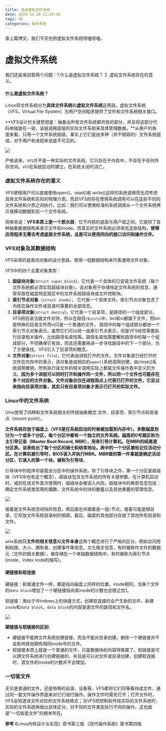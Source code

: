 ```yaml
---
title: 浅谈虚拟文件系统
date: 2020-11-20 11:29:42
tags: OS
categories: 操作系统
---
```


承上篇博文，我们今天也把虚拟文件系统唠嗑唠嗑。

<!--more-->

# 虚拟文件系统

我们还是来回答两个问题：1.什么是虚拟文件系统？ 2. 虚拟文件系统存在的意义。

#### 什么是虚拟文件系统？

Linux将文件系统分为**具体文件系统**和**虚拟文件系统**这两层。虚拟文件系统（VFS，Virtual File System）为用户空间程序提供了文件和文件系统相关接口。

**VFS设计的关键思想是：抽象出所有文件系统都共有的部分，并且将这部分代码单独放在一层，该层调用底层的实际文件系统来具体管理数据。**从用户的角度来看，只用一个文件系统层级，事实上它们是由多种（并不相容的）文件系统组成，对于用户和进程来说是不可见的。

![](https://wooyooyoo-photo.oss-cn-hangzhou.aliyuncs.com/blog/2020/11/%E6%96%87%E4%BB%B6%E7%B3%BB%E7%BB%9F.png)

严格说来，`VFS`并不是一种实际的文件系统。它只存在于内存中，不存在于任何外存空间。`VFS`在系统启动时建立，在系统关闭时消亡。

### 虚拟文件系统存在的意义

VFS使得用户可以直接使用open()，read()和 write()这样的系统调用而无须考虑具体文件系统和实际的物理介质。而且VFS的存在使得系统调用可以在这些不同的文件系统和介质之间执行，比如：我们可以使用标准的系统调用从一个文件系统拷贝或移动数据到另一个文件系统。

简单来说：**VFS本质上是一个胶水层**，位于内核的底层与用户层之间。它提供了各种抽象数据结构来表示文件和inode。而真实的文件系统必须填充这些结构，**使得应用程序无需去考虑底层文件系统，总是可以使用同向的接口访问和操作文件。**



### VFS对象及其数据结构

VFS采用的是面向对象的设计思路，使用一组数据结构来代表通用文件对象。

VFS中的四个主要对象类型：

1. **超级块对象**(`struct super_block`)，它代表一个具体的已安装文件系统（每个文件系统都必须实现超级块对象）。该对象用于存储特定文件系统的信息，通常存放在磁盘特定扇区中的文件系统超级块或文件控制块。
2. **索引节点对象**（`struct inode`）， 它代表一个具体文件。索引节点对象包含了内核在操作文件或目录时需要的全部信息。
3. **目录项对象**(`struct dentry`)，它代表一个目录项，是路径的一个组成部分。VFS把目录当做文件对待，所以在路径`/bin/vi`中，bin和vi都属于文件，而bin是特殊的目录文件而vi只是一个普通的文件， 路径中的每个组成部分都由一个索引节点对象表示。虽然它们可以统一由索引节点表示，但是VFS经常需要执行目录相关操作，比如路径名查找等。路径名查找需要解析路径中的每一个组成部分，不但确保它有效，而且还需要再进一步寻找路径中的下一个部分，为了方便查找，VFS引入了目录项的概念。
4. **文件对象**(`struct file`)，它代表由进程打开的文件。文件对象是已经打开的文件在内存中的表示，该对象是由相应的`open()`系统调用创建，由close()系统调用撤销，所有执行诶文件的相关调用实际上都是文件操作表中定义的方法。**因为多个进程可以同时打开和操作同一文件，所以同一个文件也可能存在多个对应的文件对象。文件对象仅仅在进程观点上代表已打开的文件，它反过来指向目录项对象，其实只有目录项对象才表示已打开的实际文件。**

### Linux中的文件系统

Unix使用了四种和文件系统相关的传统抽象概念:文件、目录项、索引节点和安装点（mount point）。

**文件系统存放于磁盘上（VFS是在系统启动的时候被加载到内存中）。**多数磁盘划分为一个或多个分区，每个分区中都有一个独立的文件系统。磁盘的0号扇区称为主引导记录（Master Boot Record, MBR），用来引导计算机。在MBR的结尾是分区表。该表给出了每个分区的骑士和结束地址。表中的一个分区被标记位活动分区。在计算机被引导时，BIOS读入并执行MBR。MBR做的第一件事就是确定活动分区，它读入的第一个块，被称为**引导块**。

引导块中的程序将装载该分区中的操作系统。除了引导块之外，第一个分区是超级块（VFS中也有这个概念），超级块包含文件系统的所有关键参数，在计算机启动时，或则在该文件首次使用时，超级块会被读入内存。超级块中的典型信息包括：确定文件系统类型用的魔数，文件系统中的块的数量以及其他重要的管理信息。

![](https://wooyooyoo-photo.oss-cn-hangzhou.aliyuncs.com/blog/2020/11/Snipaste_2020-11-20_15-27-25.png)

接着是文件系统空闲块的信息，再后面也许跟着是一组` i `节点，接着可能是根目录，它存放文件系统目录树的根部。最后，磁盘的其他部分存放了其他所有目录和文件。

![](https://wooyooyoo-photo.oss-cn-hangzhou.aliyuncs.com/blog/2020/11/Snipaste_2020-11-20_15-38-50.png)

unix系统将**文件的相关信息**和**文件本身**这两个概念进行了严格的区分，例如访问控制权限、大小、拥有者、创建事件等信息。文化相关信息，有时被称作文件的数据元（文件的相关数据），被存储在一个单独数据结构中，有时被称为索引节点(inode，index node的缩写)。

#### 硬链接和软连接

硬链接：和普通文件一样，都是指向磁盘上同样的位置，inode相同，当某个文件的`data block`增加了一个硬链接指向其inode的计数也会随之加1。

软链接：类似于Windows上的快捷方式，创建软连接时会产生新的文件，新建`inode`和`data block`，`data block`的内容是源文件的路径和文件名。

![](https://wooyooyoo-photo.oss-cn-hangzhou.aliyuncs.com/blog/2020/11/%E8%BD%AF%E7%A1%AC%E9%93%BE%E6%8E%A5.png)

**硬链接与软链接的区别:**

- 硬链接不能跨文件系统创建链接，而且不能对目录创建，删除一个硬链接并不会影响其他拥有相同inode号的文件。
- 软链接本质上就是一个普通的文件，只是数据块的内容特殊罢了。软链接是可以跨文件系统进行创建链接的，并且是可以对文件或目录创建，创建软连接时，源文件的inode的计数并不会增加。

### 一切皆文件

无论是普通的文件，还是特殊的目录、设备等，VFS都将它们同等看待成文件，通过同一套文件操作界面来对它们进行操作。操作文件时需先打开；打开文件时，VFS会知道该文件对应的文件系统格式；当VFS把控制权传给实际的文件系统时，实际的文件系统再做出具体区分，对不同的文件类型执行不同的操作。这也就是“一切皆是文件”的根本所在。 

**参考**
《Linux内核设计与实现》原书第三版
《现代操作系统》原书第四版
